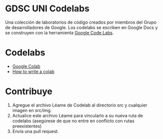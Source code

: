 # GDSC UNI Codelabs
Una colección de laboratorios de código creados por miembros del Grupo de desarrolladores de Google. 
Los codelabs se escriben en Google Docs y se construyen con la herramienta <a href="https://github.com/googlecodelabs">Google Code Labs</a>.

# Codelabs
* <a href="https://github.com/HimblerCap/Codelabs/tree/master/Colab">Google Colab</a>
* <a href="https://github.com/HimblerCap/Codelabs/tree/master/how-to-write-a-codelab">How to write a colab<a>

# Contribuye
1. Agregue el archivo Léame de Codelab al directorio src y cualquier imagen en src/img.
2. Actualice este archivo Léame para vincularlo a su nueva ruta de codelabs (asegúrese de que no entre en conflicto con rutas preexistentes)
3. Envía una pull request.
